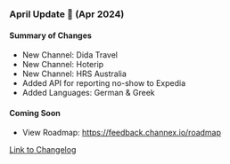 ### April Update 🚀 (Apr 2024)

#### Summary of Changes
- New Channel: Dida Travel
- New Channel: Hoterip
- New Channel: HRS Australia
- Added API for reporting no-show to Expedia
- Added Languages: German & Greek

#### Coming Soon
- View Roadmap: https://feedback.channex.io/roadmap

[Link to Changelog](https://docs.channex.io/changelog)
